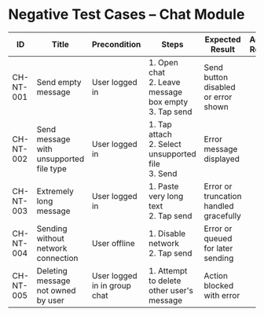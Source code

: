 # Negative Test Cases – Chat Module

| ID          | Title                                       | Precondition                        | Steps                                                         | Expected Result                           | Actual Result | Status |
|-------------|---------------------------------------------|-------------------------------------|---------------------------------------------------------------|-------------------------------------------|---------------|--------|
| CH-NT-001   | Send empty message                          | User logged in                      | 1. Open chat <br> 2. Leave message box empty <br> 3. Tap send | Send button disabled or error shown |               |        |
| CH-NT-002   | Send message with unsupported file type     | User logged in                      | 1. Tap attach <br> 2. Select unsupported file <br> 3. Send | Error message displayed |               |        |
| CH-NT-003   | Extremely long message                      | User logged in                      | 1. Paste very long text <br> 2. Tap send | Error or truncation handled gracefully |               |        |
| CH-NT-004   | Sending without network connection          | User offline                        | 1. Disable network <br> 2. Tap send | Error or queued for later sending |               |        |
| CH-NT-005   | Deleting message not owned by user          | User logged in in group chat        | 1. Attempt to delete other user's message | Action blocked with error |               |        |